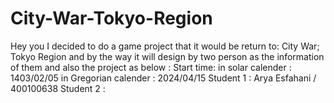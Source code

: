 # City-War-Tokyo-Region
Hey you I decided to do a game project that it would be return to: City War; Tokyo Region and by the way it will design by two person as the information of them and also the project as below : Start time: in solar calender : 1403/02/05 in Gregorian calender : 2024/04/15
        Student 1 : Arya Esfahani  / 400100638 
        Student 2 :
